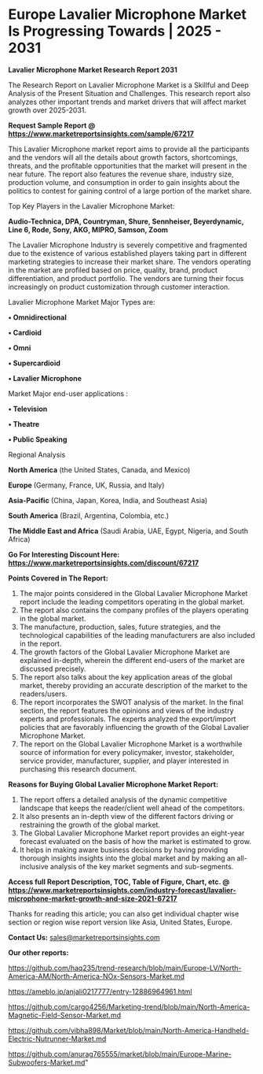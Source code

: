 # Europe Lavalier Microphone Market Is Progressing Towards | 2025 - 2031

<strong>Lavalier Microphone Market Research Report 2031</strong>

The Research Report on Lavalier Microphone Market is a Skillful and Deep Analysis of the Present Situation and Challenges. This research report also analyzes other important trends and market drivers that will affect market growth over 2025-2031.

<strong>Request Sample Report @ <a href=https://www.marketreportsinsights.com/sample/67217>https://www.marketreportsinsights.com/sample/67217</a></strong>

This Lavalier Microphone market report aims to provide all the participants and the vendors will all the details about growth factors, shortcomings, threats, and the profitable opportunities that the market will present in the near future. The report also features the revenue share, industry size, production volume, and consumption in order to gain insights about the politics to contest for gaining control of a large portion of the market share.

Top Key Players in the Lavalier Microphone Market:

<strong>Audio-Technica, DPA, Countryman, Shure, Sennheiser, Beyerdynamic, Line 6, Rode, Sony, AKG, MIPRO, Samson, Zoom</strong>

The Lavalier Microphone Industry is severely competitive and fragmented due to the existence of various established players taking part in different marketing strategies to increase their market share. The vendors operating in the market are profiled based on price, quality, brand, product differentiation, and product portfolio. The vendors are turning their focus increasingly on product customization through customer interaction.

Lavalier Microphone Market Major Types are:

<strong>• Omnidirectional

• Cardioid

• Omni

• Supercardioid

• Lavalier Microphone</strong>

Market Major end-user applications :

<strong>• Television

• Theatre

• Public Speaking</strong>

Regional Analysis

</u><strong><b>North America</b></strong> (the United States, Canada, and Mexico)

<strong><b>Europe </b></strong>(Germany, France, UK, Russia, and Italy)

<strong><b>Asia-Pacific</b></strong> (China, Japan, Korea, India, and Southeast Asia)

<strong><b>South America</b></strong> (Brazil, Argentina, Colombia, etc.)

<strong><b>The Middle East and Africa</b></strong> (Saudi Arabia, UAE, Egypt, Nigeria, and South Africa)

<strong>Go For Interesting Discount Here: <a href=https://www.marketreportsinsights.com/discount/67217>https://www.marketreportsinsights.com/discount/67217</a></strong>

<strong>Points Covered in The Report:</strong>
<ol>
  <li>The major points considered in the Global Lavalier Microphone Market report include the leading competitors operating in the global market.</li>
  <li>The report also contains the company profiles of the players operating in the global market.</li>
  <li>The manufacture, production, sales, future strategies, and the technological capabilities of the leading manufacturers are also included in the report.</li>
  <li>The growth factors of the Global Lavalier Microphone Market are explained in-depth, wherein the different end-users of the market are discussed precisely.</li>
  <li>The report also talks about the key application areas of the global market, thereby providing an accurate description of the market to the readers/users.</li>
  <li>The report incorporates the SWOT analysis of the market. In the final section, the report features the opinions and views of the industry experts and professionals. The experts analyzed the export/import policies that are favorably influencing the growth of the Global Lavalier Microphone Market.</li>
  <li>The report on the Global Lavalier Microphone Market is a worthwhile source of information for every policymaker, investor, stakeholder, service provider, manufacturer, supplier, and player interested in purchasing this research document.</li>
</ol>
<strong>Reasons for Buying Global Lavalier Microphone Market Report:</strong>

<ol>
  <li>The report offers a detailed analysis of the dynamic competitive landscape that keeps the reader/client well ahead of the competitors.</li>
  <li>It also presents an in-depth view of the different factors driving or restraining the growth of the global market.</li>
  <li>The Global Lavalier Microphone Market report provides an eight-year forecast evaluated on the basis of how the market is estimated to grow.</li>
  <li>It helps in making aware business decisions by having providing thorough insights insights into the global market and by making an all-inclusive analysis of the key market segments and sub-segments.</li>
</ol>
<strong>Access full Report Description, TOC, Table of Figure, Chart, etc. @ <a href=https://www.marketreportsinsights.com/industry-forecast/lavalier-microphone-market-growth-and-size-2021-67217>https://www.marketreportsinsights.com/industry-forecast/lavalier-microphone-market-growth-and-size-2021-67217</a></strong>


Thanks for reading this article; you can also get individual chapter wise section or region wise report version like Asia, United States, Europe.

<strong>Contact Us:</strong>
sales@marketreportsinsights.com

<strong>Our other reports:</strong>

<a href=https://github.com/haq235/trend-research/blob/main/Europe-LV/North-America-AM/North-America-NOx-Sensors-Market.md>https://github.com/haq235/trend-research/blob/main/Europe-LV/North-America-AM/North-America-NOx-Sensors-Market.md</a>

<a href=https://ameblo.jp/anjali0217777/entry-12886964961.html>https://ameblo.jp/anjali0217777/entry-12886964961.html</a>

<a href=https://github.com/cargo4256/Marketing-trend/blob/main/North-America-Magnetic-Field-Sensor-Market.md>https://github.com/cargo4256/Marketing-trend/blob/main/North-America-Magnetic-Field-Sensor-Market.md</a>

<a href=https://github.com/vibha898/Market/blob/main/North-America-Handheld-Electric-Nutrunner-Market.md>https://github.com/vibha898/Market/blob/main/North-America-Handheld-Electric-Nutrunner-Market.md</a>

<a href=https://github.com/anurag765555/market/blob/main/Europe-Marine-Subwoofers-Market.md>https://github.com/anurag765555/market/blob/main/Europe-Marine-Subwoofers-Market.md</a>"
